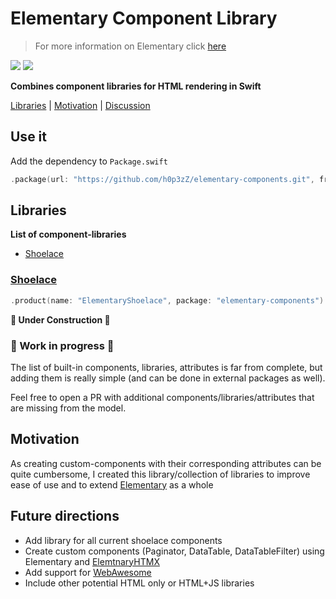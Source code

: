 # Elementary Component Library
> For more information on Elementary click [here](https://github.com/sliemeobn/elementary)

[![](https://img.shields.io/endpoint?url=https%3A%2F%2Fswiftpackageindex.com%2Fapi%2Fpackages%2Fh0p3zZ%2Felementary-components%2Fbadge%3Ftype%3Dswift-versions)](https://swiftpackageindex.com/h0p3zZ/elementary-components)
[![](https://img.shields.io/endpoint?url=https%3A%2F%2Fswiftpackageindex.com%2Fapi%2Fpackages%2Fh0p3zZ%2Felementary-components%2Fbadge%3Ftype%3Dplatforms)](https://swiftpackageindex.com/h0p3zZ/elementary-components)

**Combines component libraries for HTML rendering in Swift**

[Libraries](#libraries) | [Motivation](#motivation) | [Discussion](https://github.com/h0p3zZ/elementary-components/discussions)

## Use it

Add the dependency to `Package.swift`
```swift
.package(url: "https://github.com/h0p3zZ/elementary-components.git", from: "0.0.1")
```

## Libraries

**List of component-libraries**
- [Shoelace](#shoelace)

### [Shoelace](https://shoelace.style)

```swift
.product(name: "ElementaryShoelace", package: "elementary-components")
```

**🚧 Under Construction 🚧**


### 🚧 Work in progress 🚧

The list of built-in components, libraries, attributes is far from complete, but adding them is really simple (and can be done in external packages as well).

Feel free to open a PR with additional components/libraries/attributes that are missing from the model.

## Motivation 

As creating custom-components with their corresponding attributes can be quite cumbersome,
I created this library/collection of libraries to improve ease of use and to extend [Elementary](https://github.com/sliemeobn/elementary) as a whole

## Future directions

- Add library for all current shoelace components
- Create custom components (Paginator, DataTable, DataTableFilter) using Elementary and [ElemtnaryHTMX](https://github.com/sliemeobn/elementary-htmx)
- Add support for [WebAwesome](https://webawesom.com)
- Include other potential HTML only or HTML+JS libraries
